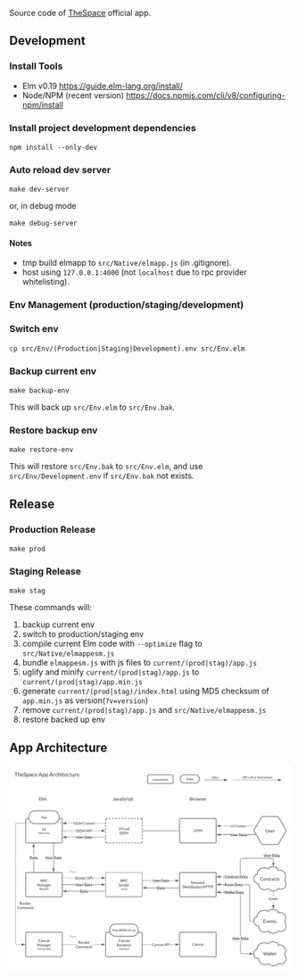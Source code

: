 Source code of [TheSpace](https://thespace.game) official app.

## Development

### Install Tools

- Elm v0.19 https://guide.elm-lang.org/install/
- Node/NPM (recent version) https://docs.npmjs.com/cli/v8/configuring-npm/install

### Install project development dependencies

```
npm install --only-dev
```

### Auto reload dev server

```
make dev-server
```

or, in debug mode

```
make debug-server
```

#### Notes
- tmp build elmapp to ```src/Native/elmapp.js``` (in .gitignore).
- host using ```127.0.0.1:4000``` (not ```localhost``` due to rpc provider whitelisting).

### Env Management (production/staging/development)

### Switch env

```
cp src/Env/(Production|Staging|Development).env src/Env.elm
```

### Backup current env

```
make backup-env
```

This will back up ```src/Env.elm``` to ```src/Env.bak```.


### Restore backup env

```
make restore-env
```

This will restore ```src/Env.bak``` to ```src/Env.elm```, and use ```src/Env/Development.env``` if ```src/Env.bak``` not exists.


## Release

### Production Release

```
make prod
```

### Staging Release

```
make stag
```

These commands will:

1. backup current env
2. switch to production/staging env
3. compile current Elm code with ```--optimize``` flag to ```src/Native/elmappesm.js```
4. bundle ```elmappesm.js``` with js files to ```current/(prod|stag)/app.js```
5. uglify and minify ```current/(prod|stag)/app.js``` to ```current/(prod|stag)/app.min.js```
6. generate ```current/(prod|stag)/index.html``` using MD5 checksum of ```app.min.js``` as version(```?v=version```)
7. remove ```current/(prod|stag)/app.js``` and ```src/Native/elmappesm.js```
8. restore backed up env


## App Architecture

![Diagram for TheSpace App Architecture](doc/arch.svg "TheSpace App Architecture")

